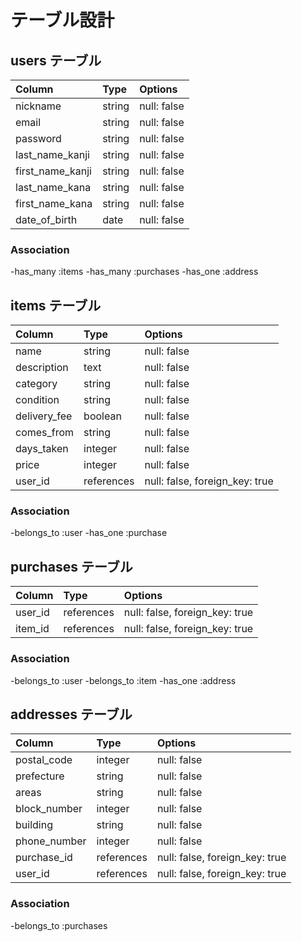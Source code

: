# テーブル設計

## users テーブル

| Column           | Type   | Options     |
| :--------------- | :----- | :---------- |
| nickname         | string | null: false |
| email            | string | null: false |
| password         | string | null: false |
| last_name_kanji  | string | null: false |
| first_name_kanji | string | null: false |
| last_name_kana   | string | null: false |
| first_name_kana  | string | null: false |
| date_of_birth    | date   | null: false |

### Association

-has_many :items
-has_many :purchases
-has_one :address


## items テーブル

| Column        | Type       | Options                        |
| :------------ | :--------- | :----------------------------- |
| name          | string     | null: false                    |
| description   | text       | null: false                    |    
| category      | string     | null: false                    |
| condition     | string     | null: false                    |
| delivery_fee  | boolean    | null: false                    |
| comes_from    | string     | null: false                    |
| days_taken    | integer    | null: false                    |
| price         | integer    | null: false                    |
| user_id       | references | null: false, foreign_key: true |

### Association

-belongs_to :user
-has_one :purchase

## purchases テーブル

| Column     | Type       | Options                        |
| :--------- | :--------- | :----------------------------- |
| user_id    | references | null: false, foreign_key: true |
| item_id    | references | null: false, foreign_key: true |

### Association

-belongs_to :user
-belongs_to :item
-has_one :address


## addresses テーブル

| Column       | Type       | Options                        |
| :------------| :--------- | :----------------------------- |
| postal_code  | integer    | null: false                    |
| prefecture   | string     | null: false                    |
| areas        | string     | null: false                    |
| block_number | integer    | null: false                    |
| building     | string     | null: false                    |
| phone_number | integer    | null: false                    |
| purchase_id  | references | null: false, foreign_key: true |
| user_id      | references | null: false, foreign_key: true |

### Association

-belongs_to :purchases

